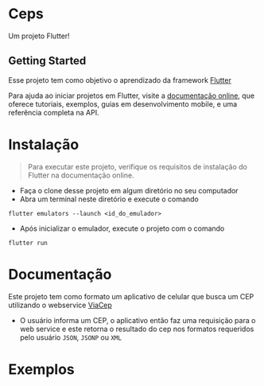 # Ceps

Um projeto Flutter!

## Getting Started

Esse projeto tem como objetivo o aprendizado da framework [Flutter](https://github.com/flutter/flutter)

Para ajuda ao iniciar projetos em Flutter, visite a
[documentação online](https://docs.flutter.dev/), que oferece tutoriais, exemplos, guias em desenvolvimento mobile, e uma referência completa na API.

# Instalação
> Para executar este projeto, verifique os requisitos de instalação do Flutter na documentação online.

- Faça o clone  desse projeto em algum diretório no seu computador
- Abra um terminal neste diretório e execute o comando
```
flutter emulators --launch <id_do_emulador>
``` 
- Após inicializar o emulador, execute o projeto com o comando 
```
flutter run
```

# Documentação
Este projeto tem como formato um aplicativo de celular que busca um CEP utilizando o webservice [ViaCep](https://viacep.com.br)

- O usuário informa um  CEP, o aplicativo então faz uma  requisição para o web service e este retorna o resultado do cep nos formatos requeridos pelo usuário `JSON`, `JSONP` ou `XML`

# Exemplos
